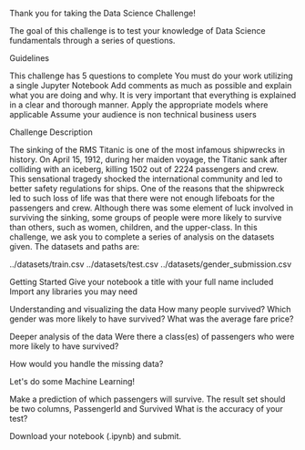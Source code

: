 Thank you for taking the Data Science Challenge!

The goal of this challenge is to test your knowledge of Data Science fundamentals through a series of questions.

Guidelines

This challenge has 5 questions to complete You must do your work utilizing a single Jupyter Notebook Add comments as much as possible and explain what you are doing and why. It is very important that everything is explained in a clear and thorough manner. Apply the appropriate models where applicable Assume your audience is non technical business users

Challenge Description

The sinking of the RMS Titanic is one of the most infamous shipwrecks in history. On April 15, 1912, during her maiden voyage, the Titanic sank after colliding with an iceberg, killing 1502 out of 2224 passengers and crew. This sensational tragedy shocked the international community and led to better safety regulations for ships. One of the reasons that the shipwreck led to such loss of life was that there were not enough lifeboats for the passengers and crew. Although there was some element of luck involved in surviving the sinking, some groups of people were more likely to survive than others, such as women, children, and the upper-class. In this challenge, we ask you to complete a series of analysis on the datasets given. The datasets and paths are:

../datasets/train.csv
../datasets/test.csv
../datasets/gender_submission.csv

Getting Started
Give your notebook a title with your full name included Import any libraries you may need

Understanding and visualizing the data
How many people survived? Which gender was more likely to have survived? What was the average fare price?

Deeper analysis of the data
Were there a class(es) of passengers who were more likely to have survived?

How would you handle the missing data?

Let's do some Machine Learning!

Make a prediction of which passengers will survive. The result set should be two columns, PassengerId and Survived What is the accuracy of your test?

Download your notebook (.ipynb) and submit.
